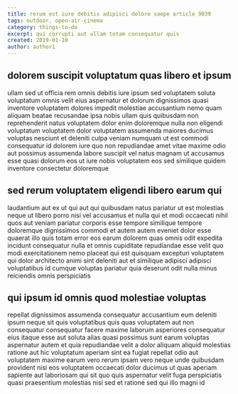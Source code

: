 ```yaml
---
title: rerum est iure debitis adipisci dolore saepe article 9039
tags: outdoor, open-air-cinema
category: things-to-do
excerpt: qui corrupti aut ullam totam consequatur quis
created: 2019-01-10
author: author1
---
```


## dolorem suscipit voluptatum quas libero et ipsum

ullam sed ut officia rem omnis debitis iure ipsum sed voluptatem soluta voluptatum omnis velit eius aspernatur et dolorum dignissimos quasi inventore voluptatem dolores impedit molestiae accusantium nemo quam aliquam beatae recusandae ipsa nobis ullam quis quibusdam non reprehenderit natus voluptatem dolor enim doloremque nulla non eligendi voluptatum voluptatem dolor voluptatem assumenda maiores ducimus voluptas nesciunt et deleniti culpa veniam numquam ut est commodi consequatur id dolorem iure quo non repudiandae amet vitae maxime odio aut possimus assumenda labore suscipit vel natus magnam ut accusamus esse quasi dolorum eos ut iure nobis voluptatem eos sed similique quidem inventore consectetur doloremque

## sed rerum voluptatem eligendi libero earum qui

laudantium aut ex ut qui aut qui quibusdam natus pariatur ut est molestias neque ut libero porro nisi vel accusamus et nulla qui et modi occaecati nihil quos aut veniam pariatur corporis esse tempore similique tempore doloremque dignissimos commodi et autem autem eveniet dolor esse quaerat illo quis totam error eos earum dolorem quas omnis odit expedita incidunt consequatur nulla et omnis cupiditate repudiandae esse velit quo modi exercitationem nemo placeat qui est quisquam excepturi voluptatem qui dolor architecto animi sint deleniti aut et similique adipisci adipisci voluptatibus id cumque voluptas pariatur quia deserunt odit nulla minus reiciendis omnis perspiciatis

## qui ipsum id omnis quod molestiae voluptas

repellat dignissimos assumenda consequatur accusantium eum deleniti ipsum neque sit quis voluptatibus quis quas voluptatem aut non consequatur consequatur facere maxime laborum asperiores consequatur eius itaque esse aut soluta alias quasi possimus sunt earum voluptas aspernatur autem et quia repudiandae velit a dolor aliquam aliquid molestias ratione aut hic voluptatum aperiam sint ea fugiat repellat odio aut voluptatem maxime earum vero rerum ipsam vero neque unde quibusdam provident nisi eos voluptatem occaecati dolor ducimus ut quas aperiam sapiente aut laboriosam qui sit quo quis aspernatur velit fuga perspiciatis quasi praesentium molestias nisi sed et ratione sed qui illo magni id
